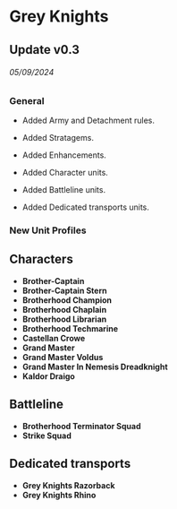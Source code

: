 # Grey Knights

## Update v0.3
###### 05/09/2024
### General

* Added Army and Detachment rules.

* Added Stratagems.

* Added Enhancements.

* Added Character units.

* Added Battleline units.

* Added Dedicated transports units.

### New Unit Profiles

## Characters
* **Brother-Captain**
* **Brother-Captain Stern**
* **Brotherhood Champion**
* **Brotherhood Chaplain**
* **Brotherhood Librarian**
* **Brotherhood Techmarine**
* **Castellan Crowe**
* **Grand Master**
* **Grand Master Voldus**
* **Grand Master In Nemesis Dreadknight**
* **Kaldor Draigo**

## Battleline
* **Brotherhood Terminator Squad**
* **Strike Squad**

## Dedicated transports
* **Grey Knights Razorback**
* **Grey Knights Rhino**